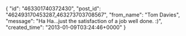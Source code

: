  {
   "id": "463301740372430",
   "post_id": "462493170453287_463273703708567",
   "from_name": "Tom Davies",
   "message": "Ha Ha...just the satisfaction of a job well done. :)",
   "created_time": "2013-01-09T03:24:46+0000"
 }
